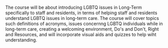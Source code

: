 The course will be about introducing LGBTQ issues in Long-Term specifically to staff and residents, in terms of helping staff and residents understand LGBTQ issues in long-term care. The course will cover  topics such  definitions of acronyms, issues concernng LGBTQ individuals while in long-term care, creating a welcoming environment, Do's and Don't, Right and Resources, and will incorporate visual aids and quizzes to help wiht understanding.  
